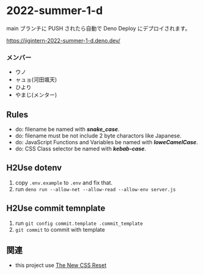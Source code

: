 # 2022-summer-1-d

main ブランチに PUSH されたら自動で Deno Deploy にデプロイされます。

https://jigintern-2022-summer-1-d.deno.dev/

### メンバー

- ウノ
- ャュョ(河田颯天)
- ひより
- やまじ(メンター)

## Rules

- do: filename be named with ***snake_case***.
- do: filename must be not include 2 byte charactors like Japanese.
- do: JavaScript Functions and Variables be named with ***loweCamelCase***.
- do: CSS Class selector be named with ***kebab-case***.

## H2Use dotenv

1. copy `.env.example` to `.env` and fix that.
2. run `deno run --allow-net --allow-read --allow-env server.js`

## H2Use commit temnplate

1. run `git config commit.template .commit_template`
2. `git commit` to commit with template

## 関連

- this project use [The New CSS Reset](https://github.com/elad2412/the-new-css-reset)